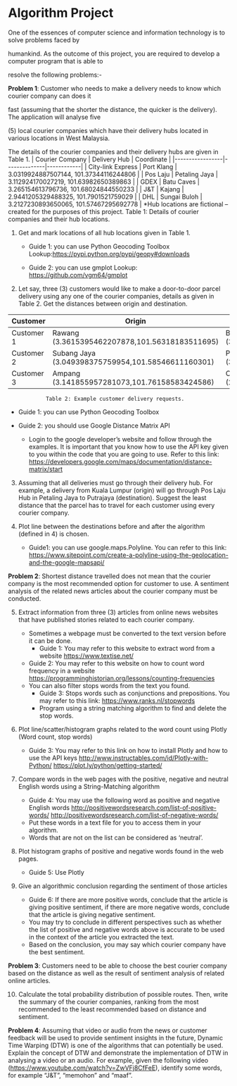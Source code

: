 # Algorithm Project

One of the essences of computer science and information technology is to solve problems faced by

humankind. As the outcome of this project, you are required to develop a computer program that is able to

resolve the following problems:-

**Problem 1**: Customer who needs to make a delivery needs to know which courier company can does it

fast (assuming that the shorter the distance, the quicker is the delivery). The application will analyse five

(5) local courier companies which have their delivery hubs located in various locations in West Malaysia.

The details of the courier companies and their delivery hubs are given in Table 1.
| Courier Company | Delivery Hub | Coordinate |
|-----------------|--------------|------------|
| City-link Express | Port Klang | 3.0319924887507144, 101.37344116244806 |
| Pos Laju | Petaling Jaya | 3.112924170027219, 101.63982650389863 |
| GDEX | Batu Caves | 3.265154613796736, 101.68024844550233 |
| J&T | Kajang | 2.9441205329488325, 101.7901521759029 |
| DHL | Sungai Buloh | 3.2127230893650065, 101.57467295692778 |
			*Hub locations are fictional – created for the purposes of this project.
				Table 1: Details of courier companies and their hub locations.
				
1. Get and mark locations of all hub locations given in Table 1.
   - Guide 1: you can use Python Geocoding Toolbox Lookup:https://pypi.python.org/pypi/geopy#downloads

   - Guide 2: you can use gmplot
   Lookup: https://github.com/vgm64/gmplot

2. Let say, three (3) customers would like to make a door-to-door parcel delivery using any one of the courier companies, details as given in Table 2. Get the distances between origin and destination.

| Customer | Origin | Destination |
|----------|--------|-------------|
| Customer 1 | Rawang (3.3615395462207878,101.56318183511695) | Bukit Jelutong (3.1000170516638885,101.53071480907951) |
| Customer 2 | Subang Jaya (3.049398375759954,101.58546611160301) | Puncak Alam (3.227994355250716,101.42730357605375) |
| Customer 3 | Ampang (3.141855957281073,101.76158583424586) | Cyberjaya (2.9188704151716256,101.65251821655471) |
				Table 2: Example customer delivery requests.

- Guide 1: you can use Python Geocoding Toolbox
- Guide 2: you should use Google Distance Matrix API

  - Login to the google developer’s website and follow through the examples. It is important that you know how to use the API key given to you within the code that you are going to use. Refer to this link:
https://developers.google.com/maps/documentation/distance-matrix/start

3. Assuming that all deliveries must go through their delivery hub. For example, a delivery from Kuala Lumpur (origin) will go through Pos Laju Hub in Petaling Jaya to Putrajaya (destination). Suggest the
least distance that the parcel has to travel for each customer using every courier company.

4. Plot line between the destinations before and after the algorithm (defined in 4) is chosen.
	- Guide1: you can use google.maps.Polyline. You can refer to this link:
https://www.sitepoint.com/create-a-polyline-using-the-geolocation-and-the-google-mapsapi/


**Problem 2**: Shortest distance travelled does not mean that the courier company is the most
recommended option for customer to use. A sentiment analysis of the related news articles about the
courier company must be conducted.

5. Extract information from three (3) articles from online news websites that have published stories
related to each courier company.
	- Sometimes a webpage must be converted to the text version before it can be done.
		- Guide 1: You may refer to this website to extract word from a website https://www.textise.net/
	- Guide 2: You may refer to this website on how to count word frequency in a website https://programminghistorian.org/lessons/counting-frequencies
	- You can also filter stops words from the text you found.
		- Guide 3: Stops words such as conjunctions and prepositions. You may refer to this link: https://www.ranks.nl/stopwords
		- Program using a string matching algorithm to find and delete the stop words.

6. Plot line/scatter/histogram graphs related to the word count using Plotly (Word count, stop words)
	- Guide 3: You may refer to this link on how to install Plotly and how to use the API keys
http://www.instructables.com/id/Plotly-with-Python/
https://plot.ly/python/getting-started/

7. Compare words in the web pages with the positive, negative and neutral English words using a
String-Matching algorithm
	- Guide 4: You may use the following word as positive and negative English words
http://positivewordsresearch.com/list-of-positive-words/
http://positivewordsresearch.com/list-of-negative-words/
	- Put these words in a text file for you to access them in your algorithm.
	- Words that are not on the list can be considered as ‘neutral’.

8. Plot histogram graphs of positive and negative words found in the web pages.
	- Guide 5: Use Plotly

9. Give an algorithmic conclusion regarding the sentiment of those articles
	- Guide 6: If there are more positive words, conclude that the article is giving positive
sentiment, if there are more negative words, conclude that the article is giving negative
sentiment.
	- You may try to conclude in different perspectives such as whether the list of positive and
negative words above is accurate to be used in the context of the article you extracted the
text.
	- Based on the conclusion, you may say which courier company have the best sentiment.

**Problem 3**: Customers need to be able to choose the best courier company based on the distance as well
as the result of sentiment analysis of related online articles.

10. Calculate the total probability distribution of possible routes. Then, write the summary of the courier
companies, ranking from the most recommended to the least recommended based on distance and
sentiment.

**Problem 4**: Assuming that video or audio from the news or customer feedback will be used to provide
sentiment insights in the future, Dynamic Time Warping (DTW) is one of the algorithms that can
potentially be used. Explain the concept of DTW and demonstrate the implementation of DTW in
analysing a video or an audio. For example, given the following video (https://www.youtube.com/watch?v=ZwVFj8CfFeE), identify some words, for example “J&T”, “memohon” and “maaf”.
